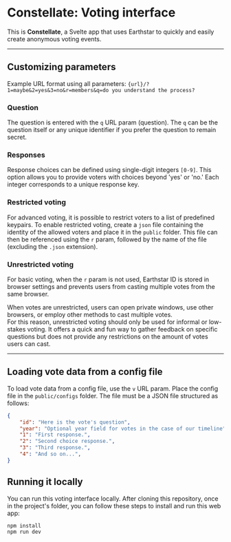 # Constellate: Voting interface

This is **Constellate**, a Svelte app that uses Earthstar to quickly and easily create anonymous voting events.

---  

## Customizing parameters

Example URL format using all parameters: 
`{url}/?1=maybe&2=yes&3=no&r=members&q=do you understand the process?`

### Question
The question is entered with the `q` URL param (question).
The `q` can be the question itself or any unique identifier if you prefer the question to remain secret.

### Responses
Response choices can be defined using single-digit integers `[0-9]`. This option allows you to provide voters with choices beyond 'yes' or 'no.' Each integer corresponds to a unique response key.


### Restricted voting
For advanced voting, it is possible to restrict voters to a list of predefined keypairs.
To enable restricted voting, create a `json` file containing the identity of the allowed voters and place it in the `public` folder. This file can then be referenced using the `r` param, followed by the name of the file (excluding the `.json` extension).


### Unrestricted voting
For basic voting, when the `r` param is not used, Earthstar ID is stored in browser settings and prevents users from casting multiple votes from the same browser.

When votes are unrestricted, users can open private windows, use other browsers, or employ other methods to cast multiple votes.  
For this reason, unrestricted voting should only be used for informal or low-stakes voting. It offers a quick and fun way to gather feedback on specific questions but does not provide any restrictions on the amount of votes users can cast.


---

## Loading vote data from a config file
To load vote data from a config file, use the `v` URL param. Place the config file in the `public/configs` folder. The file must be a JSON file structured as follows:


```json
{
    "id": "Here is the vote's question",
    "year": "Optional year field for votes in the case of our timeline",
    "1": "First response.",
    "2": "Second choice response.",
    "3": "Third response.",
    "4": "And so on...",
}
```

## Running it locally
You can run this voting interface locally.
After cloning this repository, once in the project's folder, you can follow these steps to install and run this web app:
```
npm install
npm run dev
```

